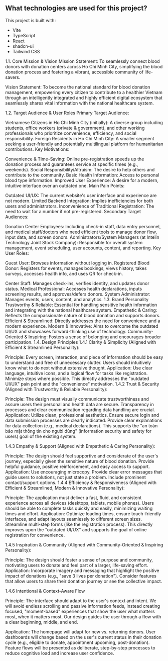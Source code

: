 ## What technologies are used for this project?

This project is built with:

- Vite
- TypeScript
- React
- shadcn-ui
- Tailwind CSS

1.1. Core Mission & Vision
Mission Statement: To seamlessly connect blood donors with donation centers across Ho Chi Minh City, simplifying the blood donation process and fostering a vibrant, accessible community of life-savers.

Vision Statement: To become the national standard for blood donation management, empowering every citizen to contribute to a healthier Vietnam through an intelligently integrated and highly efficient digital ecosystem that seamlessly shares vital information with the national healthcare system.

1.2. Target Audience & User Roles
Primary Target Audience:

Vietnamese Citizens in Ho Chi Minh City (initially): A diverse group including students, office workers (private & government), and other working professionals who prioritize convenience, efficiency, and social responsibility.
Foreign Residents in Ho Chi Minh City: A smaller segment seeking a user-friendly and potentially multilingual platform for humanitarian contributions.
Key Motivations:

Convenience & Time-Saving: Online pre-registration speeds up the donation process and guarantees service at specific times (e.g., weekends).
Social Responsibility/Altruism: The desire to help others and contribute to the community.
Basic Health Information: Access to personal blood type information.
Improved User Experience: A desire for a modern, intuitive interface over an outdated one.
Main Pain Points:

Outdated UI/UX: The current website's user interface and experience are not modern.
Limited Backend Integration: Implies inefficiencies for both users and administrators.
Inconvenience of Traditional Registration: The need to wait for a number if not pre-registered.
Secondary Target Audiences:

Donation Center Employees: Including check-in staff, data entry personnel, and medical staff/doctors who need efficient tools to manage donor flow, input data, and screen donors.
Administrators/System Managers (at Intelin Technology Joint Stock Company): Responsible for overall system management, event scheduling, user accounts, content, and reporting.
Key User Roles:

Guest User: Browses information without logging in.
Registered Blood Donor: Registers for events, manages bookings, views history, takes surveys, accesses health info, and uses QR for check-in.


Center Staff: Manages check-ins, verifies identity, and updates donor status.
Medical Professional: Accesses health declarations, inputs screening results, and approves/defers donors.
System Administrator: Manages events, users, content, and analytics.
1.3. Brand Personality
Trustworthy & Reliable: Essential for handling sensitive health information and integrating with the national healthcare system.
Empathetic & Caring: Reflects the compassionate nature of blood donation and supports donors.
Efficient & Streamlined: Directly addresses the need for convenience and a modern experience.
Modern & Innovative: Aims to overcome the outdated UI/UX and showcases forward-thinking use of technology.
Community-Oriented & Inspiring: Fosters a sense of belonging and encourages broader participation.
1.4. Design Principles
1.4.1 Clarity & Simplicity (Aligned with Efficient & Streamlined Personality):

Principle: Every screen, interaction, and piece of information should be easy to understand and free of unnecessary clutter. Users should intuitively know what to do next without extensive thought.
Application: Use clear language, intuitive icons, and a logical flow for tasks like registration. Minimize steps where possible. This directly addresses the "outdated UI/UX" pain point and the "convenience" motivation.
1.4.2 Trust & Security (Aligned with Trustworthy & Reliable Personality):

Principle: The design must visually communicate trustworthiness and assure users their personal and health data are secure. Transparency in processes and clear communication regarding data handling are crucial.
Application: Utilize clean, professional aesthetics. Ensure secure login and data submission processes are clearly indicated. Provide clear explanations for data collection (e.g., medical declarations). This supports the "an toàn bảo mật thông tin cho người dùng" (information security and safety for users) goal of the existing system.

1.4.3 Empathy & Support (Aligned with Empathetic & Caring Personality):

Principle: The design should feel supportive and considerate of the user's journey, especially given the sensitive nature of blood donation. Provide helpful guidance, positive reinforcement, and easy access to support.
Application: Use encouraging microcopy. Provide clear error messages that guide users to solutions, not just state a problem. Include prominent contact/support options.
1.4.4 Efficiency & Responsiveness (Aligned with Efficient & Streamlined, Modern & Innovative Personality):

Principle: The application must deliver a fast, fluid, and consistent experience across all devices (desktops, tablets, mobile phones). Users should be able to complete tasks quickly and easily, minimizing waiting times and effort.
Application: Optimize loading times, ensure touch-friendly interfaces, and adapt layouts seamlessly to different screen sizes. Streamline multi-step forms (like the registration process). This directly improves upon the "outdated UI/UX" and supports the goal of online registration for convenience.

1.4.5 Inspiration & Community (Aligned with Community-Oriented & Inspiring Personality):

Principle: The design should foster a sense of purpose and community, motivating users to donate and feel part of a larger, life-saving effort.
Application: Incorporate imagery and messaging that highlight the positive impact of donations (e.g., "save 3 lives per donation"). Consider features that allow users to share their donation journey or see the collective impact.

1.4.6 Intentional & Context-Aware Flow

Principle: The interface should adapt to the user's context and intent. We will avoid endless scrolling and passive information feeds, instead creating focused, "moment-based" experiences that show the user what matters most, when it matters most. Our design guides the user through a flow with a clear beginning, middle, and end.

Application: The homepage will adapt for new vs. returning donors. User dashboards will change based on the user's current status in their donation cycle (e.g., eligible to donate, appointment upcoming, post-donation). Feature flows will be presented as deliberate, step-by-step processes to reduce cognitive load and increase user confidence.
